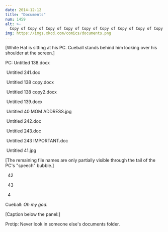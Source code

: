 ```yaml
---
date: 2014-12-12
title: "Documents"
num: 1459
alt: >-
  Copy of Copy of Copy of Copy of Copy of Copy of Copy of Copy of Copy of Copy of Copy of Copy of Copy of Copy of Copy of Copy of Copy of Copy of Copy of Copy of Copy of Copy of Copy of Copy of Copy of Copy of Copy of Copy of Copy of Copy of Copy of Copy of Copy of Untitled.doc
img: https://imgs.xkcd.com/comics/documents.png
---
```

[White Hat is sitting at his PC. Cueball stands behind him looking over his shoulder at the screen.]

PC: Untitled 138.docx

&nbsp;Untitled 241.doc

&nbsp;Untitled 138 copy.docx

&nbsp;Untitled 138 copy2.docx

&nbsp;Untitled 139.docx

&nbsp;Untitled 40 MOM ADDRESS.jpg

&nbsp;Untitled 242.doc

&nbsp;Untitled 243.doc

&nbsp;Untitled 243 IMPORTANT.doc

&nbsp;Untitled 41.jpg

[The remaining file names are only partially visible through the tail of the PC's "speech" bubble.]

&nbsp;&nbsp;42

&nbsp;&nbsp;43

&nbsp;&nbsp;4

Cueball: *Oh my god.*

[Caption below the panel:]

Protip: Never look in someone else's documents folder.
